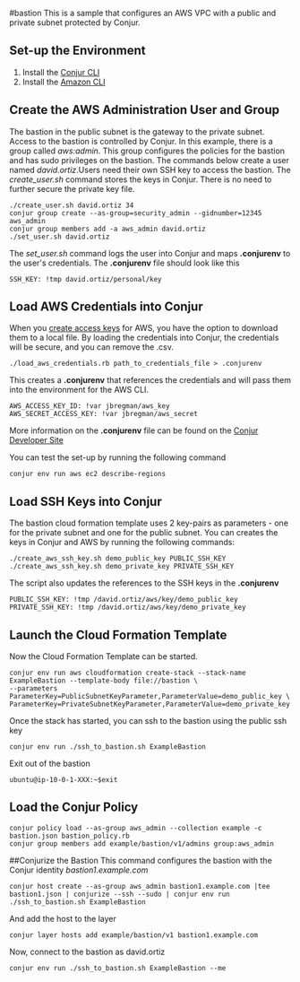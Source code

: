 #bastion
This is a sample that configures an AWS VPC with a public and private subnet protected by Conjur.
## Set-up the Environment
1. Install the [Conjur CLI](https://developer.conjur.net/cli)
2. Install the [Amazon CLI](http://docs.aws.amazon.com/cli/latest/userguide/installing.html)

## Create the AWS Administration User and Group
The bastion in the public subnet is the gateway to the private subnet.  Access to the bastion is controlled by Conjur.  In this example, there is a group called *aws:admin*.  This group configures the policies for the bastion and has sudo privileges on the bastion.  The commands below create a user named *david.ortiz*.Users need their own SSH key to access the bastion.  The *create_user.sh* command stores the keys in Conjur.  There is no need to further secure the private key file.
```
./create_user.sh david.ortiz 34
conjur group create --as-group=security_admin --gidnumber=12345 aws_admin
conjur group members add -a aws_admin david.ortiz
./set_user.sh david.ortiz
```

The *set_user.sh* command logs the user into Conjur and maps **.conjurenv** to the user's credentials. The **.conjurenv** file should look like this
```
SSH_KEY: !tmp david.ortiz/personal/key
```

## Load AWS Credentials into Conjur
When you [create access keys](http://docs.aws.amazon.com/IAM/latest/UserGuide/id_credentials_access-keys.html#Using_CreateAccessKey) for AWS, you have the option to download them to a local file.  By loading the credentials into Conjur, the credentials will be secure, and you can remove the .csv.
```
./load_aws_credentials.rb path_to_credentials_file > .conjurenv
```
This creates a **.conjurenv** that references the credentials and will pass them into the environment for the AWS CLI. 
```
AWS_ACCESS_KEY_ID: !var jbregman/aws_key
AWS_SECRET_ACCESS_KEY: !var jbregman/aws_secret
```
More information on the **.conjurenv** file can be found on the [Conjur Developer Site]( https://developer.conjur.net/reference/tools/utilities/conjurenv)

You can test the set-up by running the following command
```
conjur env run aws ec2 describe-regions
```
## Load SSH Keys into Conjur
The bastion cloud formation template uses 2 key-pairs as parameters - one for the private subnet and one for the public subnet.  You can creates the keys in Conjur and AWS by running the following commands:
```
./create_aws_ssh_key.sh demo_public_key PUBLIC_SSH_KEY
./create_aws_ssh_key.sh demo_private_key PRIVATE_SSH_KEY
```
The script also updates the references to the SSH keys in the **.conjurenv**
```
PUBLIC_SSH_KEY: !tmp /david.ortiz/aws/key/demo_public_key
PRIVATE_SSH_KEY: !tmp /david.ortiz/aws/key/demo_private_key
```
## Launch the Cloud Formation Template
Now the Cloud Formation Template can be started.  
```
conjur env run aws cloudformation create-stack --stack-name ExampleBastion --template-body file://bastion \
--parameters ParameterKey=PublicSubnetKeyParameter,ParameterValue=demo_public_key \
ParameterKey=PrivateSubnetKeyParameter,ParameterValue=demo_private_key
```
Once the stack has started, you can ssh to the bastion using the public ssh key
```
conjur env run ./ssh_to_bastion.sh ExampleBastion
```
Exit out of the bastion
```
ubuntu@ip-10-0-1-XXX:~$exit
```
## Load the Conjur Policy
```
conjur policy load --as-group aws_admin --collection example -c bastion.json bastion_policy.rb
conjur group members add example/bastion/v1/admins group:aws_admin
```
##Conjurize the Bastion
This command configures the bastion with the Conjur identity *bastion1.example.com*
```
conjur host create --as-group aws_admin bastion1.example.com |tee bastion1.json | conjurize --ssh --sudo | conjur env run ./ssh_to_bastion.sh ExampleBastion
```
And add the host to the layer
```
conjur layer hosts add example/bastion/v1 bastion1.example.com
```
Now, connect to the bastion as david.ortiz
```
conjur env run ./ssh_to_bastion.sh ExampleBastion --me
```
